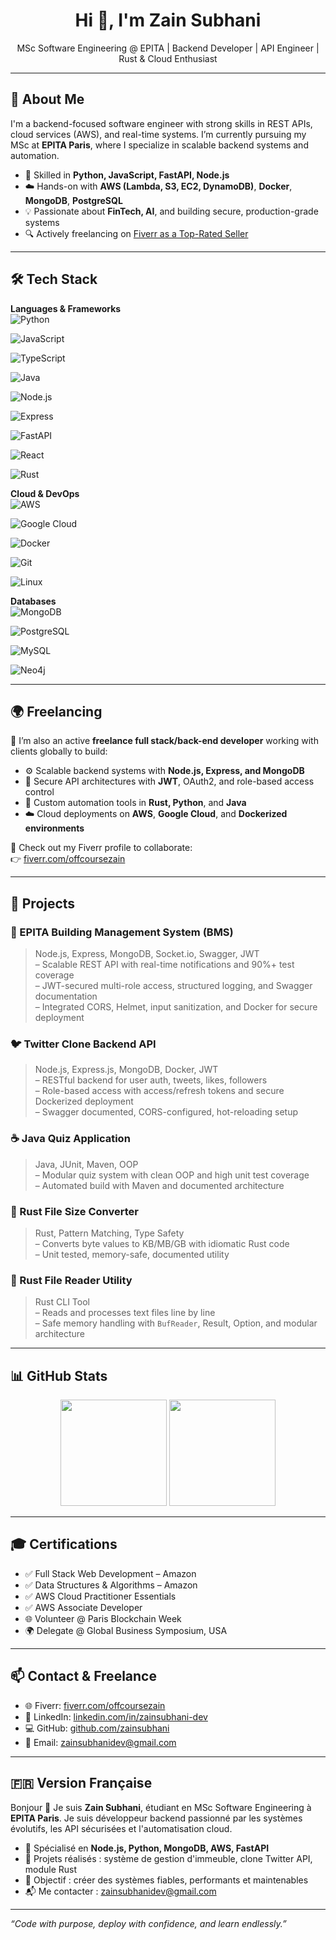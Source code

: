 <!-- Banner -->
<p align="center">
</p>

<h1 align="center">Hi 👋, I'm Zain Subhani</h1>
<p align="center">
  MSc Software Engineering @ EPITA | Backend Developer | API Engineer | Rust & Cloud Enthusiast
</p>

---

## 🧠 About Me

I'm a backend-focused software engineer with strong skills in REST APIs, cloud services (AWS), and real-time systems. I’m currently pursuing my MSc at **EPITA Paris**, where I specialize in scalable backend systems and automation.

- 🔧 Skilled in **Python, JavaScript, FastAPI, Node.js**
- ☁️ Hands-on with **AWS (Lambda, S3, EC2, DynamoDB)**, **Docker**, **MongoDB**, **PostgreSQL**
- 💡 Passionate about **FinTech, AI**, and building secure, production-grade systems
- 🔍 Actively freelancing on [Fiverr as a Top-Rated Seller](https://www.fiverr.com/sellers/offcoursezain/edit)

---

## 🛠️ Tech Stack

**Languages & Frameworks**  
![Python](https://img.shields.io/badge/-Python-3776AB?style=flat&logo=python&logoColor=white)

![JavaScript](https://img.shields.io/badge/-JavaScript-F7DF1E?style=flat&logo=javascript&logoColor=black)

![TypeScript](https://img.shields.io/badge/-TypeScript-3178C6?style=flat&logo=typescript&logoColor=white)

![Java](https://img.shields.io/badge/-Java-007396?style=flat&logo=java&logoColor=white)

![Node.js](https://img.shields.io/badge/-Node.js-339933?style=flat&logo=node.js&logoColor=white)

![Express](https://img.shields.io/badge/-Express.js-000000?style=flat&logo=express&logoColor=white)

![FastAPI](https://img.shields.io/badge/-FastAPI-009688?style=flat&logo=fastapi&logoColor=white)

![React](https://img.shields.io/badge/-React-20232A?style=flat&logo=react&logoColor=61DAFB)

![Rust](https://img.shields.io/badge/-Rust-000000?style=flat&logo=rust&logoColor=white)

**Cloud & DevOps**  
![AWS](https://img.shields.io/badge/-AWS-232F3E?style=flat&logo=amazonaws&logoColor=white)

![Google Cloud](https://img.shields.io/badge/-Google%20Cloud-4285F4?style=flat&logo=googlecloud&logoColor=white)

![Docker](https://img.shields.io/badge/-Docker-2496ED?style=flat&logo=docker&logoColor=white)

![Git](https://img.shields.io/badge/-Git-F05032?style=flat&logo=git&logoColor=white)

![Linux](https://img.shields.io/badge/-Linux-FCC624?style=flat&logo=linux&logoColor=black)

**Databases**  
![MongoDB](https://img.shields.io/badge/-MongoDB-47A248?style=flat&logo=mongodb&logoColor=white)

![PostgreSQL](https://img.shields.io/badge/-PostgreSQL-336791?style=flat&logo=postgresql&logoColor=white)

![MySQL](https://img.shields.io/badge/-MySQL-00758F?style=flat&logo=mysql&logoColor=white)

![Neo4j](https://img.shields.io/badge/-Neo4j-008CC1?style=flat&logo=neo4j&logoColor=white)

---

## 🌍 Freelancing

🚀 I’m also an active **freelance full stack/back-end developer** working with clients globally to build:

- ⚙️ Scalable backend systems with **Node.js, Express, and MongoDB**
- 🔐 Secure API architectures with **JWT**, OAuth2, and role-based access control
- 🧩 Custom automation tools in **Rust, Python**, and **Java**
- ☁️ Cloud deployments on **AWS**, **Google Cloud**, and **Dockerized environments**

🧾 Check out my Fiverr profile to collaborate:  
👉 [fiverr.com/offcoursezain](https://www.fiverr.com/sellers/offcoursezain/edit)

---

## 🔨 Projects

### 🧱 EPITA Building Management System (BMS)

> Node.js, Express, MongoDB, Socket.io, Swagger, JWT  
> – Scalable REST API with real-time notifications and 90%+ test coverage  
> – JWT-secured multi-role access, structured logging, and Swagger documentation  
> – Integrated CORS, Helmet, input sanitization, and Docker for secure deployment

### 🐦 Twitter Clone Backend API

> Node.js, Express.js, MongoDB, Docker, JWT  
> – RESTful backend for user auth, tweets, likes, followers  
> – Role-based access with access/refresh tokens and secure Dockerized deployment  
> – Swagger documented, CORS-configured, hot-reloading setup

### ☕ Java Quiz Application

> Java, JUnit, Maven, OOP  
> – Modular quiz system with clean OOP and high unit test coverage  
> – Automated build with Maven and documented architecture

### 🦀 Rust File Size Converter

> Rust, Pattern Matching, Type Safety  
> – Converts byte values to KB/MB/GB with idiomatic Rust code  
> – Unit tested, memory-safe, documented utility

### 📄 Rust File Reader Utility

> Rust CLI Tool  
> – Reads and processes text files line by line  
> – Safe memory handling with `BufReader`, Result, Option, and modular architecture

---

## 📊 GitHub Stats

<p align="center">
  <img src="https://github-readme-stats.vercel.app/api?username=zainsubhani&show_icons=true&theme=tokyonight" height="170" />
  <img src="https://github-readme-stats.vercel.app/api/top-langs/?username=zainsubhani&layout=compact&theme=tokyonight" height="170" />
</p>

---

## 🎓 Certifications

- ✅ Full Stack Web Development – Amazon
- ✅ Data Structures & Algorithms – Amazon
- ✅ AWS Cloud Practitioner Essentials
- ✅ AWS Associate Developer
- 🌐 Volunteer @ Paris Blockchain Week
- 🌍 Delegate @ Global Business Symposium, USA

---

## 📫 Contact & Freelance

- 🌐 Fiverr: [fiverr.com/offcoursezain](https://www.fiverr.com/sellers/offcoursezain/edit)
- 💼 LinkedIn: [linkedin.com/in/zainsubhani-dev](https://www.linkedin.com/in/zainsubhani-dev)
- 💻 GitHub: [github.com/zainsubhani](https://github.com/zainsubhani)
- 📧 Email: [zainsubhanidev@gmail.com](mailto:zainsubhanidev@gmail.com)

---

## 🇫🇷 Version Française

Bonjour 👋 Je suis **Zain Subhani**, étudiant en MSc Software Engineering à **EPITA Paris**. Je suis développeur backend passionné par les systèmes évolutifs, les API sécurisées et l'automatisation cloud.

- 🔧 Spécialisé en **Node.js, Python, MongoDB, AWS, FastAPI**
- 🧱 Projets réalisés : système de gestion d'immeuble, clone Twitter API, module Rust
- 🎯 Objectif : créer des systèmes fiables, performants et maintenables
- 📬 Me contacter : [zainsubhanidev@gmail.com](mailto:zainsubhanidev@gmail.com)

---

_“Code with purpose, deploy with confidence, and learn endlessly.”_
